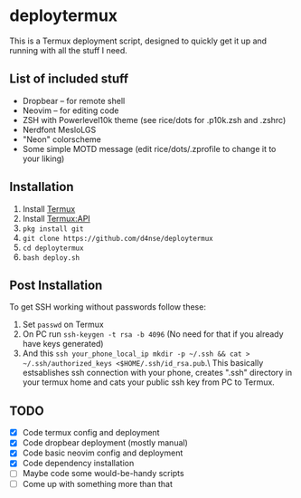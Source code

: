 # deploytermux
This is a Termux deployment script, designed to quickly get it up and running with all the stuff I need.

## List of included stuff
- Dropbear – for remote shell
- Neovim – for editing code
- ZSH with Powerlevel10k theme (see rice/dots for .p10k.zsh and .zshrc)
- Nerdfont MesloLGS
- "Neon" colorscheme
- Some simple MOTD message (edit rice/dots/.zprofile to change it to your liking)


## Installation
1. Install [Termux](https://f-droid.org/en/packages/com.termux/)
2. Install [Termux:API](https://f-droid.org/en/packages/com.termux.api/)
3. `pkg install git`
4. `git clone https://github.com/d4nse/deploytermux`
5. `cd deploytermux`
6. `bash deploy.sh`

## Post Installation
To get SSH working without passwords follow these:
1. Set `passwd` on Termux
2. On PC run `ssh-keygen -t rsa -b 4096` (No need for that if you already have keys generated)
3. And this `ssh your_phone_local_ip mkdir -p ~/.ssh && cat > ~/.ssh/authorized_keys <$HOME/.ssh/id_rsa.pub`.\ 
This basically estsablishes ssh connection with your phone, creates ".ssh" directory in your termux home and cats your public ssh key from PC to Termux.


## TODO
- [x] Code termux config and deployment
- [x] Code dropbear deployment (mostly manual)
- [x] Code basic neovim config and deployment
- [x] Code dependency installation
- [ ] Maybe code some would-be-handy scripts
- [ ] Come up with something more than that
